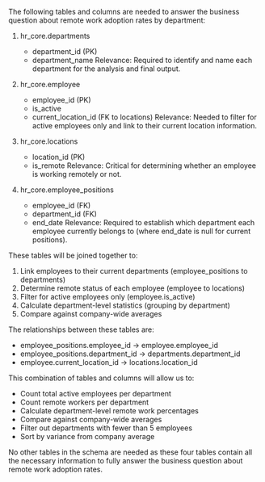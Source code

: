 The following tables and columns are needed to answer the business question about remote work adoption rates by department:

1. hr_core.departments
   - department_id (PK)
   - department_name
   Relevance: Required to identify and name each department for the analysis and final output.

2. hr_core.employee
   - employee_id (PK)
   - is_active
   - current_location_id (FK to locations)
   Relevance: Needed to filter for active employees only and link to their current location information.

3. hr_core.locations
   - location_id (PK)
   - is_remote
   Relevance: Critical for determining whether an employee is working remotely or not.

4. hr_core.employee_positions
   - employee_id (FK)
   - department_id (FK)
   - end_date
   Relevance: Required to establish which department each employee currently belongs to (where end_date is null for current positions).

These tables will be joined together to:
1. Link employees to their current departments (employee_positions to departments)
2. Determine remote status of each employee (employee to locations)
3. Filter for active employees only (employee.is_active)
4. Calculate department-level statistics (grouping by department)
5. Compare against company-wide averages

The relationships between these tables are:
- employee_positions.employee_id → employee.employee_id
- employee_positions.department_id → departments.department_id
- employee.current_location_id → locations.location_id

This combination of tables and columns will allow us to:
- Count total active employees per department
- Count remote workers per department
- Calculate department-level remote work percentages
- Compare against company-wide averages
- Filter out departments with fewer than 5 employees
- Sort by variance from company average

No other tables in the schema are needed as these four tables contain all the necessary information to fully answer the business question about remote work adoption rates.